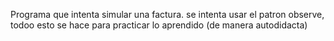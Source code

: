 Programa que intenta simular una factura.
se intenta usar el patron observe, todoo esto se hace para practicar lo aprendido (de manera autodidacta)
